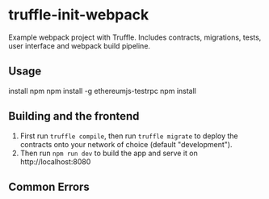 # truffle-init-webpack
Example webpack project with Truffle. Includes contracts, migrations, tests, user interface and webpack build pipeline.

## Usage

install npm
npm install -g ethereumjs-testrpc
npm install

## Building and the frontend

1. First run `truffle compile`, then run `truffle migrate` to deploy the contracts onto your network of choice (default "development").
1. Then run `npm run dev` to build the app and serve it on http://localhost:8080

## Common Errors
